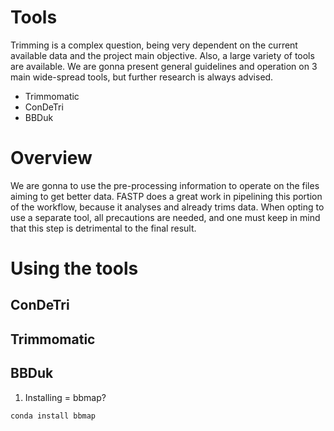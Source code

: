 # Tools

Trimming is a complex question, being very dependent on the current available
data and the project main objective. Also, a large variety of tools are
available. We are gonna present general guidelines and operation on 3 main
wide-spread tools, but further research is always advised.
- Trimmomatic
- ConDeTri
- BBDuk

# Overview

We are gonna to use the pre-processing information to operate on the files
aiming to get better data. FASTP does a great work in pipelining this portion of
the workflow, because it analyses and already trims data. When opting to use
a separate tool, all precautions are needed, and one must keep in mind that this
step is detrimental to the final result.

# Using the tools

## ConDeTri

## Trimmomatic

## BBDuk

1. Installing = bbmap?
```bash
conda install bbmap
```

